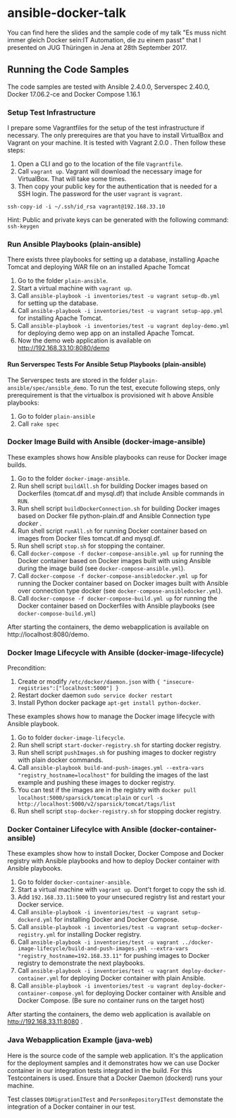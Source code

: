 # ansible-docker-talk
You can find here the slides and the sample code of my talk "Es muss nicht immer gleich Docker sein:IT Automation, die zu einem passt" that I presented on JUG Thüringen in Jena at 28th September 2017.


## Running the Code Samples
The code samples are tested with Ansible 2.4.0.0, Serverspec 2.40.0, Docker 17.06.2-ce and Docker Compose 1.16.1

### Setup Test Infrastructure
I prepare some Vagrantfiles for the setup of the test infrastructure if necessary. The only prerequires are that you have to install VirtualBox and Vagrant on your machine. It is tested with Vagrant 2.0.0 . Then follow these steps:

1. Open a CLI and go to the location of the file `Vagrantfile`.
2. Call `vagrant up`. Vagrant will download the necessary image for VirtualBox. That will take some times.
3. Then copy your public key for the authentication that is needed for a SSH login. The password for the user `vagrant` is `vagrant`.
```
ssh-copy-id -i ~/.ssh/id_rsa vagrant@192.168.33.10
```
Hint: Public and private keys can be generated with the following command: `ssh-keygen`

### Run Ansible Playbooks (plain-ansible)
There exists three playbooks for setting up a database, installing Apache Tomcat and deploying WAR file on an installed Apache Tomcat

1. Go to the folder `plain-ansible`.
2. Start a virtual machine with `vagrant up`.
2. Call `ansible-playbook -i inventories/test -u vagrant setup-db.yml` for setting up the database.
3. Call `ansible-playbook -i inventories/test -u vagrant setup-app.yml` for installing Apache Tomcat.
4. Call `ansible-playbook -i inventories/test -u vagrant deploy-demo.yml` for deploying demo wep app on an installed Apache Tomcat.
5. Now the demo web application is available on http://192.168.33.10:8080/demo


#### Run Serverspec Tests For Ansible Setup Playbooks (plain-ansible)
The Serverspec tests are stored in the folder `plain-ansible/spec/ansible_demo`. To run the test, execute following steps, only prerequirement is that the virtualbox is provisioned wit h above Ansible playbooks:

1. Go to folder `plain-ansible`
2. Call `rake spec`

### Docker Image Build with Ansible (docker-image-ansible)
These examples shows how Ansible playbooks can reuse for Docker image builds.

1. Go to the folder `docker-image-ansible`.
2. Run shell script `buildAll.sh` for building Docker images based on Dockerfiles (tomcat.df and mysql.df) that include Ansible commands in `RUN`.
3. Run shell script `buildDockerConnection.sh` for building Docker images based on Docker file python-plain.df and Ansible Connection type _docker_ .
3. Run shell script `runAll.sh` for running Docker container based on images from Docker files tomcat.df and mysql.df.
4. Run shell script `stop.sh` for stopping the container.
5. Call `docker-compose -f docker-compose-ansible.yml up` for running the Docker container based on Docker images built with using Ansible during the image build (see `docker-compose-ansible.yml`).
5. Call `docker-compose -f docker-compose-ansibledocker.yml up` for running the Docker container based on Docker images built with Ansible over connection type docker (see `docker-compose-ansibledocker.yml`).
6. Call `docker-compose -f docker-compose-build.yml up` for running the Docker container based on Dockerfiles with Ansible playbooks (see `docker-compose-build.yml`)

After starting the containers, the demo webapplication is available on http://localhost:8080/demo.

### Docker Image Lifecycle with Ansible (docker-image-lifecycle)
Precondition:
1. Create or modify `/etc/docker/daemon.json` with `{ "insecure-registries":["localhost:5000"] }`
2. Restart docker daemon `sudo service docker restart`
3. Install Python docker package `apt-get install python-docker`.

These examples shows how to manage the Docker image lifecycle with Ansible playbook.
1. Go to folder `docker-image-lifecycle`.
1. Run shell script `start-docker-registry.sh` for starting docker registry.
2. Run shell script `pushImages.sh` for pushing images to docker registry with plain docker commands.
3. Call `ansible-playbook build-and-push-images.yml --extra-vars "registry_hostname=localhost"` for building the images of the last example and pushing these images to docker registry.
4. You can test if the images are in the registry with `docker pull localhost:5000/sparsick/tomcat:plain` or `curl -s http://localhost:5000/v2/sparsick/tomcat/tags/list`
5. Run shell script `stop-docker-registry.sh` for stopping docker registry.

### Docker Container Lifecylce with Ansible (docker-container-ansible)
These examples show how to install Docker, Docker Compose and Docker registry with Ansible playbooks and how to deploy Docker container with Ansible playbooks.

1. Go to folder `docker-container-ansible`.
2. Start a virtual machine with `vagrant up`. Dont't forget to copy the ssh id.
3. Add `192.168.33.11:5000` to your unsecured registry list and restart your Docker service.
2. Call `ansible-playbook -i inventories/test -u vagrant setup-dockerd.yml` for installing Docker and Docker Compose.
3. Call `ansible-playbook -i inventories/test -u vagrant setup-docker-registry.yml` for installing Docker registry.
4. Call `ansible-playbook -i inventories/test -u vagrant ../docker-image-lifecycle/build-and-push-images.yml --extra-vars "registry_hostname=192.168.33.11"` for pushing images to Docker registry to demonstrate the next playbooks.
3. Call `ansible-playbook -i inventories/test -u vagrant deploy-docker-container.yml` for deploying Docker container with plain Ansible.
3. Call `ansible-playbook -i inventories/test -u vagrant deploy-docker-container-compose.yml` for deploying Docker container with Ansible and Docker Compose. (Be sure no container runs on the target host)

After starting the containers, the demo web application is available on http://192.168.33.11:8080 .

### Java Webapplication Example (java-web)
Here is the source code of the sample web application. It's the application for the deployment samples and it demonstrates how we can use Docker container in our integration tests integrated in the build. For this Testcontainers is used. Ensure that a Docker Daemon (dockerd) runs your machine.

Test classes `DbMigrationITest` and `PersonRepositoryITest` demonstate the integration of a Docker container in our test.
